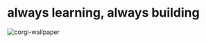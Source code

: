 # always learning, always building
![corgi-wallpaper](https://github.com/user-attachments/assets/b4e87d1a-f4a9-4e43-a592-fa0d7ddd0ec7)
